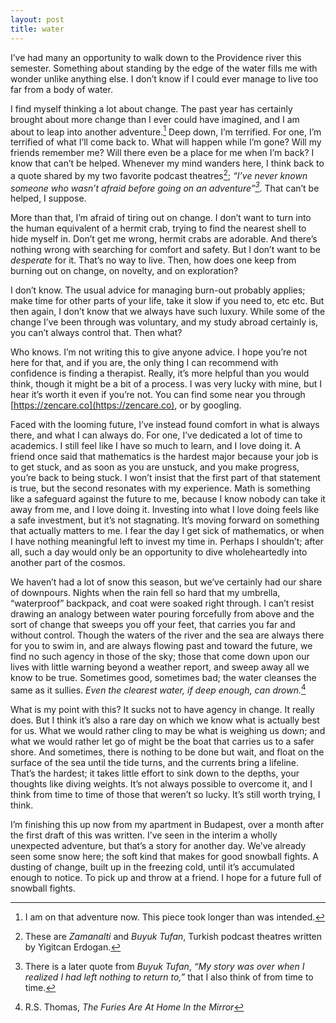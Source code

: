 ```yaml
---
layout: post
title: water
---
```


I’ve had many an opportunity to walk down to the Providence river this semester. Something about standing by the edge of the water fills me with wonder unlike anything else. I don’t know if I could ever manage to live too far from a body of water.

I find myself thinking a lot about change. The past year has certainly brought about more change than I ever could have imagined, and I am about to leap into another adventure.[^1] Deep down, I’m terrified. For one, I’m terrified of what I’ll come back to. What will happen while I’m gone? Will my friends remember me? Will there even be a place for me when I’m back? I know that can’t be helped. Whenever my mind wanders here, I think back to a quote shared by my two favorite podcast theatres[^2]; *“I’ve never known someone who wasn’t afraid before going on an adventure”[^3]*. That can’t be helped, I suppose.

More than that, I’m afraid of tiring out on change. I don’t want to turn into the human equivalent of a hermit crab, trying to find the nearest shell to hide myself in. Don’t get me wrong, hermit crabs are adorable. And there’s nothing wrong with searching for comfort and safety. But I don’t want to be *desperate* for it. That’s no way to live. Then, how does one keep from burning out on change, on novelty, and on exploration?

I don’t know. The usual advice for managing burn-out probably applies; make time for other parts of your life, take it slow if you need to, etc etc. But then again, I don’t know that we always have such luxury. While some of the change I’ve been through was voluntary, and my study abroad certainly is, you can’t always control that. Then what?

Who knows. I’m not writing this to give anyone advice. I hope you’re not here for that, and if you are, the only thing I can recommend with confidence is finding a therapist. Really, it’s more helpful than you would think, though it might be a bit of a process. I was very lucky with mine, but I hear it’s worth it even if you’re not. You can find some near you through [https://zencare.co](https://zencare.co), or by googling.

Faced with the looming future, I’ve instead found comfort in what is always there, and what I can always do. For one, I’ve dedicated a lot of time to academics. I still feel like I have so much to learn, and I love doing it. A friend once said that mathematics is the hardest major because your job is to get stuck, and as soon as you are unstuck, and you make progress, you’re back to being stuck. I won’t insist that the first part of that statement is true, but the second resonates with my experience. Math is something like a safeguard against the future to me, because I know nobody can take it away from me, and I love doing it. Investing into what I love doing feels like a safe investment, but it’s not stagnating. It’s moving forward on something that actually matters to me. I fear the day I get sick of mathematics, or when I have nothing meaningful left to invest my time in. Perhaps I shouldn’t; after all, such a day would only be an opportunity to dive wholeheartedly into another part of the cosmos.

We haven’t had a lot of snow this season, but we’ve certainly had our share of downpours. Nights when the rain fell so hard that my umbrella, “waterproof” backpack, and coat were soaked right through. I can’t resist drawing an analogy between water pouring forcefully from above and the sort of change that sweeps you off your feet, that carries you far and without control. Though the waters of the river and the sea are always there for you to swim in, and are always flowing past and toward the future, we find no such agency in those of the sky; those that come down upon our lives with little warning beyond a weather report, and sweep away all we know to be true. Sometimes good, sometimes bad; the water cleanses the same as it sullies. *Even the clearest water, if deep enough, can drown.*[^4]

What is my point with this? It sucks not to have agency in change. It really does. But I think it’s also a rare day on which we know what is actually best for us. What we would rather cling to may be what is weighing us down; and what we would rather let go of might be the boat that carries us to a safer shore. And sometimes, there is nothing to be done but wait, and float on the surface of the sea until the tide turns, and the currents bring a lifeline. That’s the hardest; it takes little effort to sink down to the depths, your thoughts like diving weights. It’s not always possible to overcome it, and I think from time to time of those that weren’t so lucky. It’s still worth trying, I think.

I’m finishing this up now from my apartment in Budapest, over a month after the first draft of this was written. I’ve seen in the interim a wholly unexpected adventure, but that’s a story for another day. We’ve already seen some snow here; the soft kind that makes for good snowball fights. A dusting of change, built up in the freezing cold, until it’s accumulated enough to notice. To pick up and throw at a friend. I hope for a future full of snowball fights.

[^1]:  I am on that adventure now. This piece took longer than was intended.

[^2]:  These are *Zamanalti* and *Buyuk Tufan*, Turkish podcast theatres written by Yigitcan Erdogan.

[^3]:  There is a later quote from *Buyuk Tufan*, *“My story was over when I realized I had left nothing to return to,”* that I also think of from time to time.

[^4]:  R.S. Thomas, *The Furies Are At Home In the Mirror*
